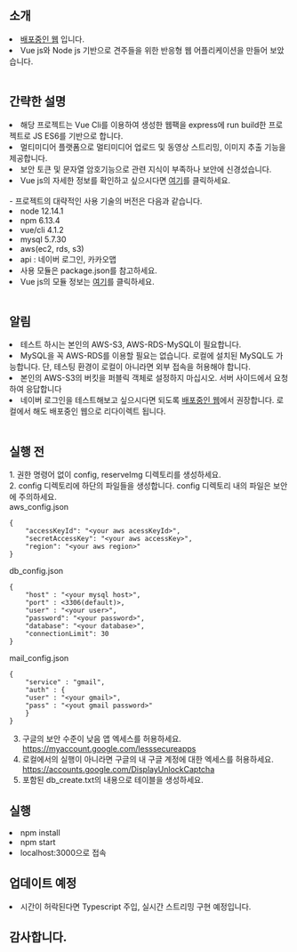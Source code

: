 <h2>소개</h2>
<li><a href="http://54.180.93.116/">배포중인 웹</a> 입니다.</li>
<li>Vue js와 Node js 기반으로 견주들을 위한 반응형 웹 어플리케이션을 만들어 보았습니다.</li><br>

<h2>간략한 설명</h2>
<li>해당 프로젝트는 Vue Cli를 이용하여 생성한 웹팩을 express에 run build한 프로젝트로 JS ES6를 기반으로 합니다.</li>
<li>멀티미디어 플랫폼으로 멀티미디어 업로드 및 동영상 스트리밍, 이미지 추출 기능을 제공합니다.</li>
<li>보안 토큰 및 문자열 암호기능으로 관련 지식이 부족하나 보안에 신경섰습니다.</li>
<li>Vue js의 자세한 정보를 확인하고 싶으시다면 <a href="https://github.com/SangkyuGoodboyYesDoitsgoi/HappyPuppy-vue">여기</a>를 클릭하세요.</li>
<br>
- 프로젝트의 대략적인 사용 기술의 버전은 다음과 같습니다.<br>
<li>node 12.14.1</li>
<li>npm 6.13.4</li>
<li>vue/cli 4.1.2</li>
<li>mysql 5.7.30</li>
<li>aws(ec2, rds, s3)</li>
<li>api : 네이버 로그인, 카카오맵</li>
<li>사용 모듈은 package.json를 참고하세요.</li>
<li>Vue js의 모듈 정보는 <a href="https://github.com/SangkyuGoodboyYesDoitsgoi/HappyPuppy-vue/blob/master/package.json">여기</a>를 클릭하세요.</li><br>

<h2>알림</h2>
<li>테스트 하시는 본인의 AWS-S3, AWS-RDS-MySQL이 필요합니다.</li>
<li>MySQL을 꼭 AWS-RDS를 이용할 필요는 없습니다. 로컬에 설치된 MySQL도 가능합니다. 단, 테스팅 환경이 로컬이 아니라면 외부 접속을 허용해야 합니다.</li>
<li>본인의 AWS-S3의 버킷을 퍼블릭 객체로 설정하지 마십시오. 서버 사이드에서 요청하여 응답합니다</li>
<li>네이버 로그인을 테스트해보고 싶으시다면 되도록 <a href="http://54.180.93.116/">배포중인 웹</a>에서 권장합니다. 로컬에서 해도 배포중인 웹으로 리다이렉트 됩니다.</li>
<br>

<h2>실행 전</h2>
1. 권한 명령어 없이 config, reserveImg 디렉토리를 생성하세요.<br>
2. config 디렉토리에 하단의 파일들을 생성합니다. config 디렉토리 내의 파일은 보안에 주의하세요.<br>
aws_config.json

	{
	    "accessKeyId": "<your aws acessKeyId>",	
	    "secretAccessKey": "<your aws accessKey>",	
	    "region": "<your aws region>"	
	}
	
db_config.json

	{
	    "host" : "<your mysql host>",	
	    "port" : <3306(default)>,	
	    "user" : "<your user>",   	
	    "password": "<your password>",	
	    "database": "<your database>",	
	    "connectionLimit": 30	
	}


mail_config.json

	{
	    "service" : "gmail",	
	    "auth" : {
		"user" : "<your gmail>",		
		"pass" : "<yout gmail password>"		
	    }
	}


3. 구글의 보안 수준이 낮음 앱 엑세스를 허용하세요. https://myaccount.google.com/lesssecureapps <br>
4. 로컬에서의 실행이 아니라면 구글의 내 구글 계정에 대한 엑세스를 허용하세요. https://accounts.google.com/DisplayUnlockCaptcha <br>
5. 포함된 db_create.txt의 내용으로 테이블을 생성하세요. <br>

<h2>실행</h2>
<li>npm install</li>
<li>npm start</li>
<li>localhost:3000으로 접속</li>

<h2>업데이트 예정</h2>
<li>시간이 허락된다면 Typescript 주입, 실시간 스트리밍 구현 예정입니다.</li>

<h2>감사합니다.</h2>
